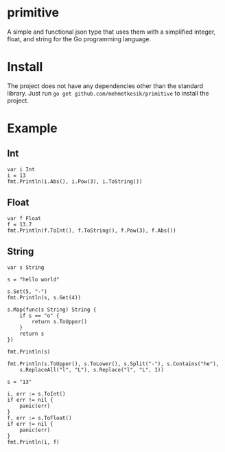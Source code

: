 # primitive
A simple and functional json type that uses them with a simplified integer, float, and string for the Go programming language.

# Install
The project does not have any dependencies other than the standard library. Just run `go get github.com/mehmetkesik/primitive` to install the project.

# Example

## Int
`var i Int` <br/>
`i = 13` <br/>
`fmt.Println(i.Abs(), i.Pow(3), i.ToString())` <br/>

## Float
`var f Float` <br/>
`f = 13.7` <br/>
`fmt.Println(f.ToInt(), f.ToString(), f.Pow(3), f.Abs())` <br/>

## String
```
var s String

s = "hello world"

s.Set(5, "-")
fmt.Println(s, s.Get(4))

s.Map(func(s String) String {
	if s == "o" {
		return s.ToUpper()
	}
	return s
})

fmt.Println(s)

fmt.Println(s.ToUpper(), s.ToLower(), s.Split("-"), s.Contains("he"),
	s.ReplaceAll("l", "L"), s.Replace("l", "L", 1))

s = "13"

i, err := s.ToInt()
if err != nil {
	panic(err)
}
f, err := s.ToFloat()
if err != nil {
	panic(err)
}
fmt.Println(i, f)
```
